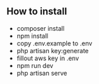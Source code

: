 ## How to install

- composer install
- npm install
- copy  .env.example to .env
- php artisan key:generate
- fillout aws key in .env
- npm run dev
- php artisan serve

